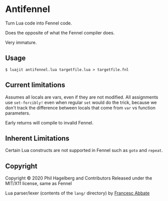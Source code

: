 # Antifennel

Turn Lua code into Fennel code.

Does the opposite of what the Fennel compiler does.

Very immature.

## Usage

    $ luajit antifennel.lua targetfile.lua > targetfile.fnl

## Current limitations

Assumes all locals are vars, even if they are not modified. All
assignments use `set-forcibly!` even when regular `set` would do the
trick, because we don't track the difference between locals that come
from `var` vs function parameters.

Early returns will compile to invalid Fennel.

## Inherent Limitations

Certain Lua constructs are not supported in Fennel such as `goto` and `repeat`.

## Copyright

Copyright © 2020 Phil Hagelberg and Contributors
Released under the MIT/X11 license, same as Fennel

Lua parser/lexer (contents of the `lang/` directory) 
by [Francesc Abbate](https://github.com/franko/luajit-lang-toolkit)
